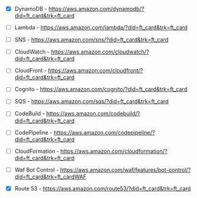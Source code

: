 - [x] DynamoDB - https://aws.amazon.com/dynamodb/?did=ft_card&trk=ft_card

- [ ] Lambda - https://aws.amazon.com/lambda/?did=ft_card&trk=ft_card

- [ ] SNS - https://aws.amazon.com/sns/?did=ft_card&trk=ft_card

- [ ] CloudWatch - https://aws.amazon.com/cloudwatch/?did=ft_card&trk=ft_card

- [ ] CloudFront - https://aws.amazon.com/cloudfront/?did=ft_card&trk=ft_card

- [ ] Cognito - https://aws.amazon.com/cognito/?did=ft_card&trk=ft_card

- [ ] SQS - https://aws.amazon.com/sqs/?did=ft_card&trk=ft_card

- [ ] CodeBuild - https://aws.amazon.com/codebuild/?did=ft_card&trk=ft_card

- [ ] CodePipeline - https://aws.amazon.com/codepipeline/?did=ft_card&trk=ft_card

- [ ] CloudFormation - https://aws.amazon.com/cloudformation/?did=ft_card&trk=ft_card

- [ ] Waf Bot Control - https://aws.amazon.com/waf/features/bot-control/?did=ft_card&trk=ft_cardWAF

- [x] Route 53 - https://aws.amazon.com/route53/?did=ft_card&trk=ft_card